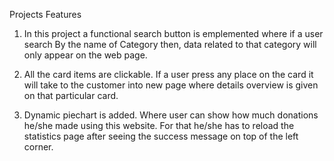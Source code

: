 Projects Features
1. In this project a functional search button is emplemented where if a user search By the name of Category then, data related to that category will only appear on the web page.

2. All the card items are clickable. If a user press any place on the card it will take to the customer into new page where details overview is given on that particular card.

3. Dynamic piechart is added. Where user can show how much donations he/she made using this website. For that he/she has to reload the statistics page after seeing the success message on top of the left corner.
